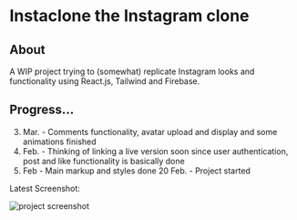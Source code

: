 # Instaclone the Instagram clone

## About

A WIP project trying to (somewhat) replicate Instagram looks and functionality using React.js, 
Tailwind and Firebase. 

## Progress...

3. Mar. - Comments functionality, avatar upload and display and some animations finished
25. Feb. -  Thinking of linking a live version soon since user authentication, post and like functionality is basically done
22. Feb - Main markup and styles done 
20 Feb. - Project started

Latest Screenshot:

![project screenshot](https://i.ibb.co/HdBSMG6/isntacloness.jpg)
